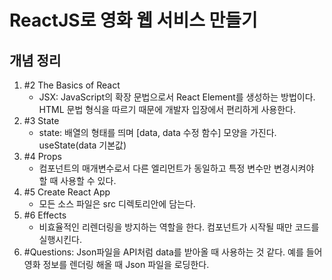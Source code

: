 # ReactJS로 영화 웹 서비스 만들기

## 개념 정리

1. #2 The Basics of React
    - JSX: JavaScript의 확장 문법으로서 React Element를 생성하는 방법이다. HTML 문법 형식을 따르기 때문에 개발자 입장에서 편리하게 사용한다. 
2. #3 State
    - state: 배열의 형태를 띄며 [data, data 수정 함수] 모양을 가진다. useState(data 기본값) 
3. #4 Props
    - 컴포넌트의 매개변수로서 다른 엘리먼트가 동일하고 특정 변수만 변경시켜야 할 때 사용할 수 있다. 
4. #5 Create React App
    - 모든 소스 파일은 src 디렉토리안에 담는다. 
5. #6 Effects
    - 비효율적인 리렌더링을 방지하는 역할을 한다. 컴포넌트가 시작될 때만 코드를 실행시킨다. 
6. #Questions: Json파일을 API처럼 data를 받아올 때 사용하는 것 같다. 예를 들어 영화 정보를 렌더링 해올 때 Json 파일을 로딩한다. 
